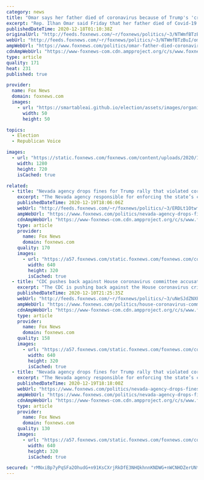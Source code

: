 ```yaml
---
category: news
title: "Omar says her father died of coronavirus because of Trump's 'criminal neglect'"
excerpt: "Rep. Ilhan Omar said Friday that her father died of Covid-19 in June because of “criminal neglect” by the Trump administration. "
publishedDateTime: 2020-12-18T01:10:38Z
originalUrl: "http://feeds.foxnews.com/~r/foxnews/politics/~3/NTWmfBTzBuI/omar-father-died-coronavirus-trumps-criminal-neglect"
webUrl: "http://feeds.foxnews.com/~r/foxnews/politics/~3/NTWmfBTzBuI/omar-father-died-coronavirus-trumps-criminal-neglect"
ampWebUrl: "https://www.foxnews.com/politics/omar-father-died-coronavirus-trumps-criminal-neglect.amp"
cdnAmpWebUrl: "https://www-foxnews-com.cdn.ampproject.org/c/s/www.foxnews.com/politics/omar-father-died-coronavirus-trumps-criminal-neglect.amp"
type: article
quality: 171
heat: 231
published: true

provider:
  name: Fox News
  domain: foxnews.com
  images:
    - url: "https://smartableai.github.io/election/assets/images/organizations/foxnews.com-50x50.jpg"
      width: 50
      height: 50

topics:
  - Election
  - Republican Voice

images:
  - url: "https://static.foxnews.com/foxnews.com/content/uploads/2020/12/Omar-reuters.jpg"
    width: 1280
    height: 720
    isCached: true

related:
  - title: "Nevada agency drops fines for Trump rally that violated coronavirus restrictions"
    excerpt: "The Nevada agency responsible for enforcing the state’s coronavirus restrictions has dropped fines it imposed after President Donald Trump held a campaign rally at an airport hangar in September.  "
    publishedDateTime: 2020-12-19T18:06:06Z
    webUrl: "http://feeds.foxnews.com/~r/foxnews/politics/~3/ERDLt1OtwfU/nevada-agency-drops-fines-for-trump-rallies-that-violated-coronavirus-restrictions"
    ampWebUrl: "https://www.foxnews.com/politics/nevada-agency-drops-fines-for-trump-rallies-that-violated-coronavirus-restrictions.amp"
    cdnAmpWebUrl: "https://www-foxnews-com.cdn.ampproject.org/c/s/www.foxnews.com/politics/nevada-agency-drops-fines-for-trump-rallies-that-violated-coronavirus-restrictions.amp"
    type: article
    provider:
      name: Fox News
      domain: foxnews.com
    quality: 170
    images:
      - url: "https://a57.foxnews.com/static.foxnews.com/foxnews.com/content/uploads/2020/12/640/320/Trump-Minden-Tahoe-GETTY.jpg?ve=1&tl=1"
        width: 640
        height: 320
        isCached: true
  - title: "CDC pushes back against House coronavirus committee accusations of 'political meddling' by Trump campaign"
    excerpt: "The CDC is pushing back against the House coronavirus crisis subcommittee's accusations of \"political meddling\" by the Trump administration."
    publishedDateTime: 2020-12-10T21:25:35Z
    webUrl: "http://feeds.foxnews.com/~r/foxnews/politics/~3/uNeSJdZNXPc/house-coronavirus-committee-accuses-trump-admin-of-possible-political-meddling"
    ampWebUrl: "https://www.foxnews.com/politics/house-coronavirus-committee-accuses-trump-admin-of-possible-political-meddling.amp"
    cdnAmpWebUrl: "https://www-foxnews-com.cdn.ampproject.org/c/s/www.foxnews.com/politics/house-coronavirus-committee-accuses-trump-admin-of-possible-political-meddling.amp"
    type: article
    provider:
      name: Fox News
      domain: foxnews.com
    quality: 158
    images:
      - url: "https://a57.foxnews.com/static.foxnews.com/foxnews.com/content/uploads/2019/03/640/320/James-Clyburn-AP.jpg?ve=1&tl=1"
        width: 640
        height: 320
        isCached: true
  - title: "Nevada agency drops fines for Trump rally that violated coronavirus restrictions"
    excerpt: "The Nevada agency responsible for enforcing the state’s coronavirus restrictions has dropped fines it imposed after President Donald Trump held a campaign rally at an airport hangar in September."
    publishedDateTime: 2020-12-19T18:18:00Z
    webUrl: "https://www.foxnews.com/politics/nevada-agency-drops-fines-for-trump-rallies-that-violated-coronavirus-restrictions"
    ampWebUrl: "https://www.foxnews.com/politics/nevada-agency-drops-fines-for-trump-rallies-that-violated-coronavirus-restrictions.amp"
    cdnAmpWebUrl: "https://www-foxnews-com.cdn.ampproject.org/c/s/www.foxnews.com/politics/nevada-agency-drops-fines-for-trump-rallies-that-violated-coronavirus-restrictions.amp"
    type: article
    provider:
      name: Fox News
      domain: foxnews.com
    quality: 130
    images:
      - url: "https://a57.foxnews.com/static.foxnews.com/foxnews.com/content/uploads/2020/12/640/320/Trump-Minden-Tahoe-GETTY.jpg?ve=1&tl=1"
        width: 640
        height: 320
        isCached: true

secured: "rMNxiBp7yPqSFa2OhudG+n91KsCXrjRkDfE3NHQkhnnKNDWG+nWCNHDZerUNt5NHV02WCiqqNGKPW/UgQt7tgZzH5Hcb10+7BkL/OBMV05lE5zyvtHnLEw1ABFDpZc6IpvwExgGW5zzcwVYEJ9pRwTGnwCRXIiSCWDRnUXs+Q2qs3pWL1cuRK0FNw2n+JOO1kEaC5saAWY+VKxerM9r0h36lHYqUTwUq3WnHJudDq5H1e0hMGtK0bpmB4cSQcXSOH50j2DcpbbYkXRqygKxMXp01853S0p3Z5jCE218Ki7FojpgRtq9siymRVdNUhkDply4EEDHRwALlUKVO6ZW5BUvwhNlXuqZ1XiO1xbYB+BQ=;gfcMez1bNLeZw9U/qvMTAg=="
---
```


